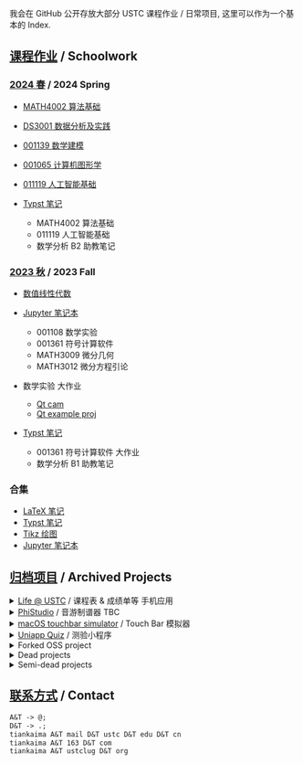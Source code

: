 我会在 GitHub 公开存放大部分 USTC 课程作业 / 日常项目, 这里可以作为一个基本的 Index.

## <ins>课程作业</ins>  /  Schoolwork

### <ins>2024 春</ins>  /  2024 Spring

- [MATH4002 算法基础](https://github.com/tiankaima/USTC_ALGO_24)
- [DS3001 数据分析及实践](https://github.com/tiankaima/USTC_AD_24)
- [001139 数学建模](https://github.com/tiankaima/USTC_MM_24)
- [001065 计算机图形学](https://github.com/tiankaima/USTC_CG_24_HW)
- [011119 人工智能基础](https://github.com/tiankaima/USTC_AI_24)
- [Typst 笔记](https://github.com/tiankaima/typst-notes)

  - MATH4002 算法基础
  - 011119 人工智能基础
  - 数学分析 B2 助教笔记

### <ins>2023 秋</ins>  /  2023 Fall

- [数值线性代数](http://github.com/tiankaima/numerical_linear_algebra)
- [Jupyter 笔记本](https://github.com/tiankaima/Notebooks)

  - 001108 数学实验
  - 001361 符号计算软件
  - MATH3009 微分几何
  - MATH3012 微分方程引论
- 数学实验 大作业

  - [Qt cam](https://github.com/tiankaima/qt_cam)
  - [Qt example proj](https://github.com/tiankaima/qt_example_proj)
- [Typst 笔记](https://github.com/tiankaima/typst-notes)

  - 001361 符号计算软件 大作业
  - 数学分析 B1 助教笔记

### 合集

- [LaTeX 笔记](https://github.com/tiankaima/latex-notes)
- [Typst 笔记](https://github.com/tiankaima/typst-notes)
- [Tikz 绘图](https://github.com/tiankaima/latex-tests)
- [Jupyter 笔记本](https://github.com/tiankaima/Notebooks)

## <ins>归档项目</ins>  /  Archived Projects

<details>
<summary> <ins>Life @ USTC</ins>  /  课程表 & 成绩单等 手机应用 </summary>

- [iOS App](https://github.com/Life-USTC/Life-USTC)
- [Hugo Site](https://github.com/Life-USTC/LU_Web)
- [RSS & Push](https://github.com/Life-USTC/LU_RSS)
- [~~Backend A~~](https://github.com/Life-USTC/LU_Notification)
- [~~Backend B~~](https://github.com/Life-USTC/LU_Server)

</details>



<details>
<summary> <ins>PhiStudio</ins>  /  音游制谱器 TBC </summary>

- [iOS App](https://github.com/tiankaima/PhiStudioiOS)
- [iOS App v2](https://github.com/tiankaima/PhiStudio-v2)
- [Docs](https://github.com/tiankaima/MStudioDocs)

</details>



<details>
<summary> <ins>macOS touchbar simulator</ins>  /  Touch Bar 模拟器 </summary>

- [software](https://github.com/tiankaima/touch-bar-simulator)
- [complement](https://github.com/tiankaima/KeyboardShortcuts)

</details>



<details>
<summary> <ins>Uniapp Quiz</ins>  /  测验小程序 </summary>

- [Quiz (uni-app)](https://github.com/tiankaima/uniapp-quiz)

</details>


<details>
<summary> Forked OSS project </summary>

- [Swift Reeeder](https://github.com/tiankaima/reeeed)

</details>



<details>
<summary> Dead projects </summary>

- [Handwriting Correction](https://github.com/tiankaima/Handwriting)
- [Comment-based NLP](https://github.com/tiankaima/asoul-comment)

</details>



<details>
<summary> Semi-dead projects </summary>

- [Python tutorials](https://github.com/tiankaima/python-tutorial-projects)

</details>


## <ins>联系方式</ins>  /  Contact

```txt
A&T -> @;
D&T -> .;
tiankaima A&T mail D&T ustc D&T edu D&T cn
tiankaima A&T 163 D&T com
tiankaima A&T ustclug D&T org
```
